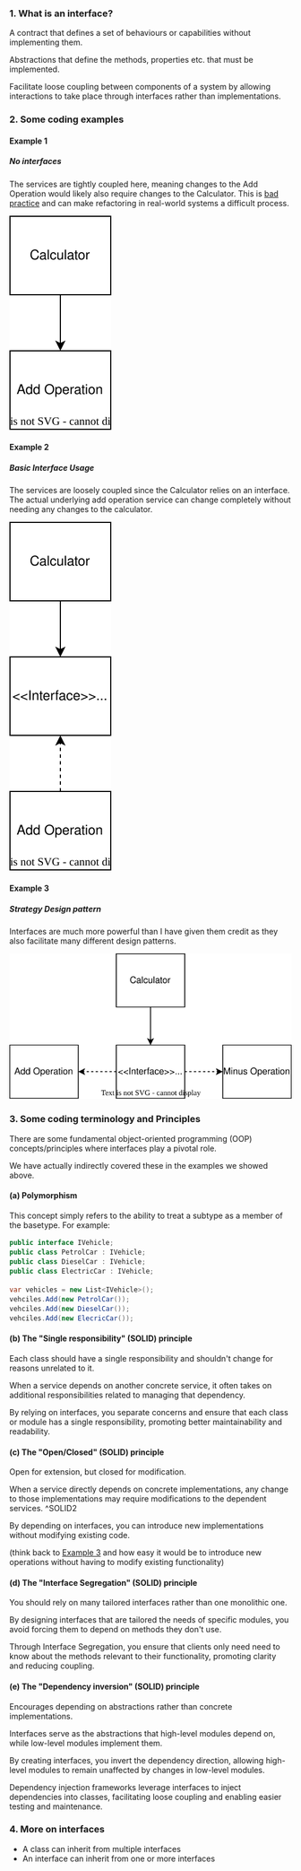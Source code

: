 ### 1. What is an interface?
A contract that defines a set of behaviours or capabilities without implementing them.

Abstractions that define the methods, properties etc. that must be implemented.

Facilitate loose coupling between components of a system by allowing interactions to take place through interfaces rather than implementations.

### 2. Some coding examples
#### Example 1
##### No interfaces
The services are tightly coupled here, meaning changes to the Add Operation would likely also require changes to the Calculator.  This is [bad practice](#^SOLID2) and can make refactoring in real-world systems a difficult process.

![Calculator-Basic](Resources/Calculator-Basic.svg)

#### Example 2
##### Basic Interface Usage
The services are loosely coupled since the Calculator relies on an interface.  The actual underlying add operation service can change completely without needing any changes to the calculator. 

![Calculator-AddOperationBasic](Resources/Calculator-AddOperationBasic.svg)


#### Example 3
##### Strategy Design pattern
Interfaces are much more powerful than I have given them credit as they also facilitate many different design patterns.

![Calculator-StrategyPattern](Resources/Calculator-StrategyPattern.svg)

### 3. Some coding terminology and Principles
There are some fundamental object-oriented programming (OOP) concepts/principles where interfaces play a pivotal role.

We have actually indirectly covered these in the examples we showed above. 
#### (a) Polymorphism
This concept simply refers to the ability to treat a subtype as a member of the basetype.
For example:
```csharp
public interface IVehicle;
public class PetrolCar : IVehicle;
public class DieselCar : IVehicle;
public class ElectricCar : IVehicle;

var vehicles = new List<IVehicle>();
vehciles.Add(new PetrolCar());
vehciles.Add(new DieselCar());
vehciles.Add(new ElecricCar());
```

#### (b) The "Single responsibility" (**S**OLID) principle
Each class should have a single responsibility and shouldn't change for reasons unrelated to it.

When a service depends on another concrete service, it often takes on additional responsibilities related to managing that dependency.

By relying on interfaces, you separate concerns and ensure that each class or module has a single responsibility, promoting better maintainability and readability.

#### (c) The "Open/Closed" (S**O**LID) principle
Open for extension, but closed for modification. 

When a service directly depends on concrete implementations, any change to those implementations may require modifications to the dependent services. ^SOLID2

By depending on interfaces, you can introduce new implementations without modifying existing code.

(think back to [Example 3](#Example%203) and how easy it would be to introduce new operations without having to modify existing functionality)

#### (d) The "Interface Segregation" (SOL**I**D) principle
You should rely on many tailored interfaces rather than one monolithic one.

By designing interfaces that are tailored the needs of specific modules, you avoid forcing them to depend on methods they don't use.

Through Interface Segregation, you ensure that clients only need need to know about the methods relevant to their functionality, promoting clarity and reducing coupling.

#### (e) The "Dependency inversion" (SOLI**D**) principle
Encourages depending on abstractions rather than concrete implementations.

Interfaces serve as the abstractions that high-level modules depend on, while low-level modules implement them.

By creating interfaces, you invert the dependency direction, allowing high-level modules to remain unaffected by changes in low-level modules.

Dependency injection frameworks leverage interfaces to inject dependencies into classes, facilitating loose coupling and enabling easier testing and maintenance.

### 4. More on interfaces
* A class can inherit from multiple interfaces
* An interface can inherit from one or more interfaces
